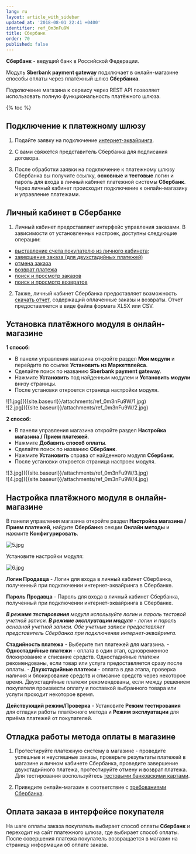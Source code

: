 ```yaml
---
lang: ru
layout: article_with_sidebar
updated_at: '2018-08-01 22:41 +0400'
identifier: ref_0m3nFu9W
title: Сбербанк
order: 70
published: false
---
```

**Сбербанк** - ведущий банк в Российской Федерации. 

Модуль **Sberbank payment gateway** подключает в онлайн-магазине способы оплаты через платёжный шлюз **Сбербанка**. 

Подключение магазина к сервису через REST API позволяет использовать полную функциональность платёжного шлюза.

{% toc %}

## Подключение к платежному шлюзу

1. Подайте заявку на подключение [интернет-эквайринга](https://securepayments.sberbank.ru/form/ "Сбербанк"). 

2. С вами свяжется представитель Сбербанка для подписания договора.

3. После обработки заявки на подключение к платежному шлюзу Сбербанка вы получите ссылку, **основные** и **тестовые** логин и пароль для входа в личный кабинет платежной системы **Сбербанк**. 
Через личный кабинет происходит подключение к онлайн-магазину и управление платежами.


## Личный кабинет в Сбербанке

1. Личный кабинет предоставляет интерфейс управления заказами. В зависимости от установленных настроек, доступны следующие операции:
- [выставление счета покупателю из личного кабинета](https://securepayments.sberbank.ru/wiki/doku.php/mportal:provide_invoce:provide_invoce "Сбербанк");
- [завершение заказа (для двухстадийных платежей)]( https://securepayments.sberbank.ru/wiki/doku.php/mportal:orders:deposit "Сбербанк") 
- [отмена заказа](https://securepayments.sberbank.ru/wiki/doku.php/mportal:orders:reverse "Сбербанк")
- [возврат платежа](https://securepayments.sberbank.ru/wiki/doku.php/mportal:orders:refund "Сбербанк")
- [поиск и просмотр заказов](https://securepayments.sberbank.ru/wiki/doku.php/mportal:orders:start "Сбербанк")
- [поиск и просмотр возвратов](https://securepayments.sberbank.ru/wiki/doku.php/mportal:refunds:start "Сбербанк")
2. Также, личный кабинет Сбербанка предоставляет возможность [скачать отчет](https://securepayments.sberbank.ru/wiki/doku.php/mportal:reports:export "Сбербанк"), содержащий оплаченные заказы и возвраты. Отчет предоставляется в виде файла формата XLSX или CSV. 

## Установка платёжного модуля в онлайн-магазине

**1 способ:** 
- В панели управления магазина откройте раздел **Мои модули** и перейдите по ссылке **Установить из Маркетплейса**. 
- Сделайте поиск по названию **Sberbank payment gateway**.
- Нажмите **Установить** под найденным модулем и **Установить модули** внизу страницы. 
- После установки откроется страница настройки модуля.

<div class="ui stackable two column grid">
  <div class="column" markdown="span">![1.jpg]({{site.baseurl}}/attachments/ref_0m3nFu9W/1.jpg)
</div>
  <div class="column" markdown="span">![2.jpg]({{site.baseurl}}/attachments/ref_0m3nFu9W/2.jpg)
</div>
</div>

**2 способ:** 
- В панели управления магазина откройте раздел **Настройка магазина / Прием платежей**.
- Нажмите **Добавить способ оплаты**. 
- Сделайте поиск по названию **Сбербанк**.
- Нажмите **Установить** справа от найденного модуля **Сбербанк**. 
- После установки откроется страница настроек модуля.

<div class="ui stackable two column grid">
  <div class="column" markdown="span">![3.jpg]({{site.baseurl}}/attachments/ref_0m3nFu9W/3.jpg)
</div>
  <div class="column" markdown="span">![4.jpg]({{site.baseurl}}/attachments/ref_0m3nFu9W/4.jpg)
</div>
</div>

## Настройка платёжного модуля в онлайн-магазине

В панели управления магазина откройте раздел **Настройка магазина / Прием платежей**, найдите **Сбербанк**в секции **Онлайн методы** и нажмите **Конфигурировать**.

![5.jpg]({{site.baseurl}}/attachments/ref_0m3nFu9W/5.jpg)

Установите настройки модуля:

![6.jpg]({{site.baseurl}}/attachments/ref_0m3nFu9W/6.jpg)

**Логин Продавца** - Логин для входа в личный кабинет Сбербанка, полученный при подключении интернет-эквайринга в Сбербанке.

**Пароль Продавца** - Пароль для входа в личный кабинет Сбербанка, полученный при подключении интернет-эквайринга в Сбербанке.

_**В режиме тестирования** модуля используйте логин и пароль тестовой учетной записи. **В режиме эксплуатации модуля** - логин и пароль основной учетной записи. Обе учетные записи предоставляет представитель Сбербанка при подключении интернет-эквайринга._

**Стадийность платежа** - Выберите тип платежей для магазина. 
        - **Одностадийные платежи** - оплата в один этап, одновременное блокирование и списание средств. Одностадийные платежи рекомендованы, если товар или услуга предоставляется сразу после оплаты.
        - **Двухстадийные платежи** - оплата в два этапа, проверка наличия и блокирование средств и списание средств через некоторое время. Двухстадийные платежи рекомендованы, если между решением покупателя произвести оплату и поставкой выбранного товара или услуги проходит некоторое время.
      
**Действующий режим/Проверка** - Установите **Режим тестирования** для отладки работы платёжного метода и **Режим эксплуатации** для приёма платежей от покупателей.

## Отладка работы метода оплаты в магазине

1. Протестируйте платежную систему в магазине - проведите успешные и неуспешные заказы, проверьте результаты платежей в магазине и личном кабинете Сбербанка, проведите завершение двухстадийного платежа, протестируйте отмену и возврат платежа. 
Для тестирования воспользуйтесь [тестовыми банковскими картами](https://securepayments.sberbank.ru/wiki/doku.php/test_cards "Сбербанк"). 

2. Приведите онлайн-магазин в соответствие с [требованиями Сбербанка](https://securepayments.sberbank.ru/wiki/doku.php/merchant_website_guidelines "Сбербанк").

## Оплата заказа в интерфейсе покупателя

На шаге оплаты заказа покупатель выбирает способ оплаты **Сбербанк** и переходит на сайт платежного шлюза, где выбирает способ оплаты. После совершения платежа покупатель возвращается в магазин на страницу информации об оплате заказа.
